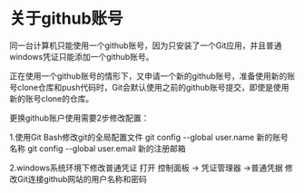 # 关于github账号

同一台计算机只能使用一个github账号，因为只安装了一个Git应用，并且普通windows凭证只能添加一个github账号。

正在使用一个github账号的情形下，又申请一个新的github账号，准备使用新的账号clone仓库和push代码时，Git会默认使用之前的github账号提交，即使是使用新的账号clone的仓库。

更换github账户使用需要2步修改配置：

1.使用Git Bash修改git的全局配置文件
git config --global user.name 新的账号名称
git config --global user.email 新的注册邮箱

2.windows系统环境下修改普通凭证
打开 控制面板 -> 凭证管理器 ->普通凭据
修改Git连接github网站的用户名称和密码

